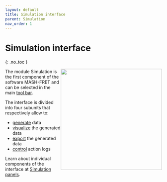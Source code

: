 ```yaml
---
layout: default
title: Simulation interface
parent: Simulation
nav_order: 1
---
```


# Simulation interface
{: .no_toc }

<a href="../../assets/images/gui-simulation.png"><img src="../../assets/images/gui-simulation.png" width="325" style="float:right"/></a>

The module Simulation is the first component of the software MASH-FRET and can be selected in the main 
[tool bar](../Getting_started.html#interface).

The interface is divided into four subunits that respectively allow to:
* <u>generate</u> data
* <u>visualize</u> the generated data
* <u>export</u> the generated data
* <u>control</u> action logs

Learn about individual components of the interface at 
[Simulation panels](/docs/simulation/panels).


